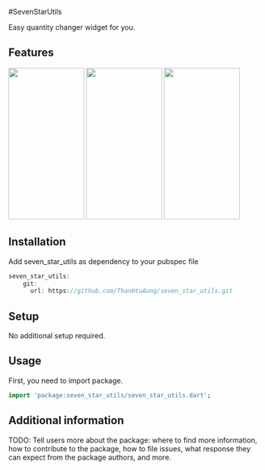 <!-- 
This README describes the package. If you publish this package to pub.dev,
this README's contents appear on the landing page for your package.

For information about how to write a good package README, see the guide for
[writing package pages](https://dart.dev/guides/libraries/writing-package-pages). 

For general information about developing packages, see the Dart guide for
[creating packages](https://dart.dev/guides/libraries/create-library-packages)
and the Flutter guide for
[developing packages and plugins](https://flutter.dev/developing-packages). 
-->

#SevenStarUtils

Easy quantity changer widget for you.

## Features

<img src="https://user-images.githubusercontent.com/116297911/198873723-07f52027-0b60-4472-88dc-a6103a08e491.png" width="150" height="300"/>   <img src="https://user-images.githubusercontent.com/116297911/198873745-db26d74d-38d4-443f-9143-fb36ee7e9928.png" width="150" height="300"/>   <img src="https://user-images.githubusercontent.com/116297911/198873735-de8c0df6-f8b2-4c8c-be0b-b9cd33c20bc1.png" width="150" height="300"/>


## Installation
Add seven_star_utils as dependency to your pubspec file

```dart
seven_star_utils:
    git:
      url: https://github.com/ThanHtuAung/seven_star_utils.git
```

## Setup
No additional setup required.

## Usage

First, you need to import package.

```dart
import 'package:seven_star_utils/seven_star_utils.dart';
```

## Additional information

TODO: Tell users more about the package: where to find more information, how to 
contribute to the package, how to file issues, what response they can expect 
from the package authors, and more.
